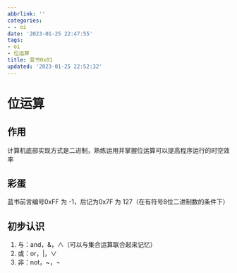 ```yaml
---
abbrlink: ''
categories:
- - oi
date: '2023-01-25 22:47:55'
tags:
- oi
- 位运算
title: 蓝书0x01
updated: '2023-01-25 22:52:32'
---
```


# 位运算

## 作用

计算机底部实现方式是二进制，熟练运用并掌握位运算可以提高程序运行的时空效率

## 彩蛋

蓝书前言编号0xFF 为 -1，后记为0x7F 为 127（在有符号8位二进制数的条件下）

## 初步认识

1. 与：and，&，∧（可以与集合运算联合起来记忆）
2. 或：or，|，∨
3. 非：not，~，¬
